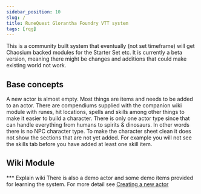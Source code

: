```yaml
---
sidebar_position: 10
slug: /
title: RuneQuest Glorantha Foundry VTT system
tags: [rqg]
---
```


This is a community built system that eventually (not set timeframe) will get Chaosium backed
modules for the Starter Set etc. It is currently a beta version, meaning there might be changes and
additions that could make existing world not work.

## Base concepts

A new actor is almost empty. Most things are items and needs to be added to an actor. There are
compendiums supplied with the companion wiki module with runes, hit locations, spells and skills
among other things to make it easier to build a character. There is only one actor type since that
can handle everything from humans to spirits & dinosaurs. In other words there is no NPC character
type. To make the character sheet clean it does not show the sections that are not yet added. For
example you will not see the skills tab before you have added at least one skill item.

## Wiki Module

\*\*\* Explain wiki There is also a demo actor and some demo items provided for learning the system.
For more detail see [Creating a new actor](docs/getting-started/creating-actor)
